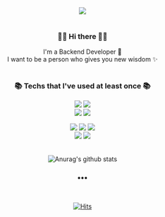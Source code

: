 
<div align=center>
<img src="https://capsule-render.vercel.app/api?type=slice&color=timeGradient&height=250&section=header&text=beluga&fontSize=90&animation=fadeIn" /><br><br>
	
###  👋🏻 Hi there 👋🏻 <br>
  I'm a Backend Developer 🌱 <br>
  I want to be a person who gives you new wisdom ✨ <br><br>
	
### 📚 Techs that I've used at least once 📚 <br>
<img src="https://img.shields.io/badge/JavaScript-F7DF1E?style=flat-square&logo=JavaScript&logoColor=white"/></a>
<img src="https://img.shields.io/badge/NodeJS-339933?style=flat-square&logo=Node.js&logoColor=white"/></a><br>
<img src="https://img.shields.io/badge/Python-3766AB?style=flat-square&logo=Python&logoColor=white"/></a>
<img src="https://img.shields.io/badge/Flask-000000?style=flat-square&logo=Flask&logoColor=white"/></a>
<!-- <img src="https://img.shields.io/badge/Django-092E20?style=flat-square&logo=Django&logoColor=white"/></a> <br> -->
<!-- <img src="https://img.shields.io/badge/Java-007396?style=flat-square&logo=Java&logoColor=white"/></a> -->
<!-- <img src="https://img.shields.io/badge/Spring Boot-6DB33F?style=flat-square&logo=Spring Boot&logoColor=white"/></a> -->
<!-- <br> -->
<img src="https://img.shields.io/badge/HTML5-E34F26?style=flat-square&logo=HTML5&logoColor=white"/></a>
<img src="https://img.shields.io/badge/CSS3-1572B6?style=flat-square&logo=CSS3&logoColor=white"/></a>
<img src="https://img.shields.io/badge/React-61DAFB?style=flat-square&logo=React&logoColor=white"/></a> <br>
<img src="https://img.shields.io/badge/AWS-232F3E?style=flat-square&logo=Amazon AWS&logoColor=white"/></a>
<img src="https://img.shields.io/badge/Docker-2496ED?style=flat-square&logo=Docker&logoColor=white"/></a>
<br><br>
<br>
![Anurag's github stats](https://github-readme-stats.vercel.app/api?username=Eunag63&&show_icons=true&theme=tokyonight)
<br>
### •••
<br>

[![Hits](https://hits.seeyoufarm.com/api/count/incr/badge.svg?url=https%3A%2F%2Fgithub.com%2Feunag63%2Fhit-counter&count_bg=%2379C83D&title_bg=%23555555&icon=&icon_color=%23E7E7E7&title=hits&edge_flat=false)](https://hits.seeyoufarm.com)<br><br>

</div>

